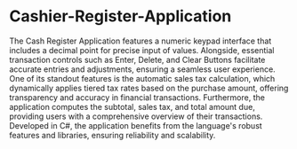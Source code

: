 # Cashier-Register-Application
The Cash Register Application features a numeric keypad interface that includes a decimal point for precise input of values. Alongside, essential transaction controls such as Enter, Delete, and Clear Buttons facilitate accurate entries and adjustments, ensuring a seamless user experience. One of its standout features is the automatic sales tax calculation, which dynamically applies tiered tax rates based on the purchase amount, offering transparency and accuracy in financial transactions. Furthermore, the application computes the subtotal, sales tax, and total amount due, providing users with a comprehensive overview of their transactions. Developed in C#, the application benefits from the language's robust features and libraries, ensuring reliability and scalability. 
